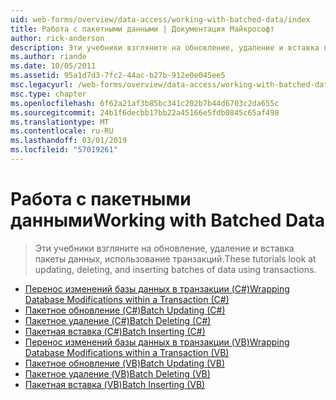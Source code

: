 ```yaml
---
uid: web-forms/overview/data-access/working-with-batched-data/index
title: Работа с пакетными данными | Документация Майкрософт
author: rick-anderson
description: Эти учебники взгляните на обновление, удаление и вставка пакеты данных, использование транзакций.
ms.author: riande
ms.date: 10/05/2011
ms.assetid: 95a1d7d3-7fc2-44ac-b27b-912e0e045ee5
msc.legacyurl: /web-forms/overview/data-access/working-with-batched-data
msc.type: chapter
ms.openlocfilehash: 6f62a21af3b85bc341c202b7b44d6703c2da655c
ms.sourcegitcommit: 24b1f6decbb17bb22a45166e5fdb0845c65af498
ms.translationtype: MT
ms.contentlocale: ru-RU
ms.lasthandoff: 03/01/2019
ms.locfileid: "57019261"
---
```

<a name="working-with-batched-data"></a><span data-ttu-id="d99e1-103">Работа с пакетными данными</span><span class="sxs-lookup"><span data-stu-id="d99e1-103">Working with Batched Data</span></span>
====================
> <span data-ttu-id="d99e1-104">Эти учебники взгляните на обновление, удаление и вставка пакеты данных, использование транзакций.</span><span class="sxs-lookup"><span data-stu-id="d99e1-104">These tutorials look at updating, deleting, and inserting batches of data using transactions.</span></span>


- [<span data-ttu-id="d99e1-105">Перенос изменений базы данных в транзакции (C#)</span><span class="sxs-lookup"><span data-stu-id="d99e1-105">Wrapping Database Modifications within a Transaction (C#)</span></span>](wrapping-database-modifications-within-a-transaction-cs.md)
- [<span data-ttu-id="d99e1-106">Пакетное обновление (C#)</span><span class="sxs-lookup"><span data-stu-id="d99e1-106">Batch Updating (C#)</span></span>](batch-updating-cs.md)
- [<span data-ttu-id="d99e1-107">Пакетное удаление (C#)</span><span class="sxs-lookup"><span data-stu-id="d99e1-107">Batch Deleting (C#)</span></span>](batch-deleting-cs.md)
- [<span data-ttu-id="d99e1-108">Пакетная вставка (C#)</span><span class="sxs-lookup"><span data-stu-id="d99e1-108">Batch Inserting (C#)</span></span>](batch-inserting-cs.md)
- [<span data-ttu-id="d99e1-109">Перенос изменений базы данных в транзакции (VB)</span><span class="sxs-lookup"><span data-stu-id="d99e1-109">Wrapping Database Modifications within a Transaction (VB)</span></span>](wrapping-database-modifications-within-a-transaction-vb.md)
- [<span data-ttu-id="d99e1-110">Пакетное обновление (VB)</span><span class="sxs-lookup"><span data-stu-id="d99e1-110">Batch Updating (VB)</span></span>](batch-updating-vb.md)
- [<span data-ttu-id="d99e1-111">Пакетное удаление (VB)</span><span class="sxs-lookup"><span data-stu-id="d99e1-111">Batch Deleting (VB)</span></span>](batch-deleting-vb.md)
- [<span data-ttu-id="d99e1-112">Пакетная вставка (VB)</span><span class="sxs-lookup"><span data-stu-id="d99e1-112">Batch Inserting (VB)</span></span>](batch-inserting-vb.md)
